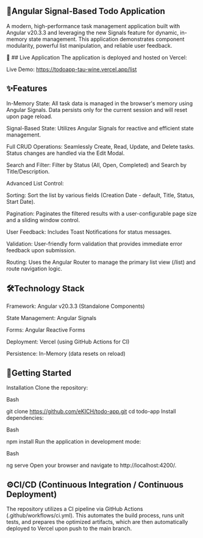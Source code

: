 ## 📝Angular Signal-Based Todo Application
A modern, high-performance task management application built with Angular v20.3.3 and leveraging the new Signals feature for dynamic, in-memory state management. This application demonstrates component modularity, powerful list manipulation, and reliable user feedback.

🔗 ## Live Application
The application is deployed and hosted on Vercel:

Live Demo: https://todoapp-tau-wine.vercel.app/list

## ✨Features
In-Memory State: All task data is managed in the browser's memory using Angular Signals. Data persists only for the current session and will reset upon page reload.

Signal-Based State: Utilizes Angular Signals for reactive and efficient state management.

Full CRUD Operations: Seamlessly Create, Read, Update, and Delete tasks. Status changes are handled via the Edit Modal.

Search and Filter: Filter by Status (All, Open, Completed) and Search by Title/Description.

Advanced List Control:

Sorting: Sort the list by various fields (Creation Date - default, Title, Status, Start Date).

Pagination: Paginates the filtered results with a user-configurable page size and a sliding window control.

User Feedback: Includes Toast Notifications for status messages.

Validation: User-friendly form validation that provides immediate error feedback upon submission.

Routing: Uses the Angular Router to manage the primary list view (/list) and route navigation logic.


## 🛠️Technology Stack
Framework: Angular v20.3.3 (Standalone Components)

State Management: Angular Signals

Forms: Angular Reactive Forms

Deployment: Vercel (using GitHub Actions for CI)

Persistence: In-Memory (data resets on reload)


## 🚀Getting Started
Installation
Clone the repository:

Bash

git clone https://github.com/eKICH/todo-app.git
cd todo-app
Install dependencies:

Bash

npm install
Run the application in development mode:

Bash

ng serve
Open your browser and navigate to http://localhost:4200/.


## ⚙️CI/CD (Continuous Integration / Continuous Deployment)
The repository utilizes a CI pipeline via GitHub Actions (.github/workflows/ci.yml). This automates the build process, runs unit tests, and prepares the optimized artifacts, which are then automatically deployed to Vercel upon push to the main branch.
